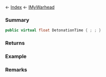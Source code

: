 ← [Index](Api-Index) ← [IMyWarhead](Sandbox.ModAPI.Ingame.IMyWarhead)

### Summary

```csharp
public virtual float DetonationTime { ; ; }
```

### Returns

### Example

### Remarks

